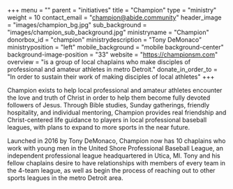 +++
menu = ""
parent = "initiatives"
title = "Champion"
type = "ministry"
weight = 10
contact_email = "champion@abide.community"
header_image = "images/champion_bg.jpg"
sub_background = "images/champion_sub_background.jpg"
ministryname = "Champion"
donorbox_id = "champion"
ministrydescription = "Tony DeMonaco"
ministryposition = "left"
mobile_background = "mobile background-center"
background-image-position = "33"
website = "https://championsm.com"
overview = "is a group of local chaplains who make disciples of professional and amateur athletes in metro Detroit."
donate_in_order_to = "In order to sustain their work of making disciples of local athletes"
+++
 
Champion exists to help local professional and amateur athletes encounter the love and truth of Christ in order to help them become fully devoted followers of Jesus. Through Bible studies, Sunday gatherings, friendly hospitality, and individual mentoring, Champion provides real friendship and Christ-centered life guidance to players in local professional baseball leagues, with plans to expand to more sports in the near future.
 
Launched in 2016 by Tony DeMonaco, Champion now has 10 chaplains who work with young men in the United Shore Professional Baseball League, an independent professional league headquartered in Utica, MI. Tony and his fellow chaplains desire to have relationships with members of every team in the 4-team league, as well as begin the process of reaching out to other sports leagues in the metro Detroit area.